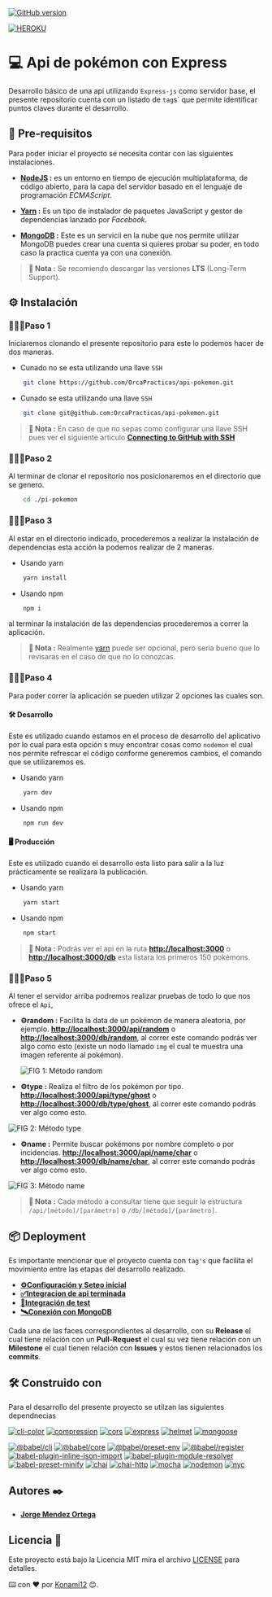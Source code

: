 [![GitHub version](https://badge.fury.io/gh/OrcaPracticas%2Fapi-pokemon.svg?style=flat-square&logo=appveyor)](https://badge.fury.io/gh/OrcaPracticas%2Fapi-pokemon)

[![HEROKU](https://img.shields.io/badge/liveSite-heroku-79589f.svg?style=flat&logo=appveyor)](https://orca-api-pokemon.herokuapp.com/)


# 💻 Api de pokémon con Express

Desarrollo básico de una api utilizando `Express-js` como servidor base, el presente repositorio cuenta con un listado de `tag`s` que permite identificar puntos claves durante el desarrollo.

## 🧰 Pre-requisitos

Para poder iniciar el proyecto se necesita contar con las siguientes instalaciones.

- **[NodeJS](https://nodejs.org/en/download/) :** es un entorno en tiempo de ejecución multiplataforma, de código abierto, para la capa del servidor basado en el lenguaje de programación _ECMAScript_.

- **[Yarn](https://classic.yarnpkg.com/en/docs/install#debian-stable) :** Es un tipo de instalador de paquetes JavaScript y gestor de dependencias lanzado por _Facebook_.

- **[MongoDB](https://account.mongodb.com/account/login) :** Este es un servicii en la nube que nos permite utilizar MongoDB puedes crear una cuenta si quieres probar su poder, en todo caso la practica cuenta ya con una conexión.

> **🔖 Nota :** Se recomiendo descargar las versiones **LTS** (Long-Term Support).

## ⚙️ Instalación

### 🚶🏻‍♂️Paso 1

Iniciaremos clonando el presente repositorio para este lo podemos hacer de dos maneras.

- Cunado no se esta utilizando una llave `SSH`

```bash
    git clone https://github.com/OrcaPracticas/api-pokemon.git
```

- Cunado se esta utilizando una llave `SSH`

```bash
    git clone git@github.com:OrcaPracticas/api-pokemon.git
```

> **🔖 Nota :** En caso de que no sepas como configurar una llave SSH pues ver el siguiente articulo **[Connecting to GitHub with SSH](https://help.github.com/en/github/authenticating-to-github/connecting-to-github-with-ssh)**

### 🚶🏻‍♂Paso 2

Al terminar de clonar el repositorio nos posicionaremos en el directorio que se genero.

```bash
    cd ./pi-pokemon
```

### 🚶🏻‍♂️Paso 3

Al estar en el directorio indicado, procederemos a realizar la instalación de dependencias esta acción la podemos realizar de 2 maneras.

- Usando yarn

```bash
    yarn install
```

- Usando npm

```bash
    npm i
```

al terminar la instalación de las dependencias procederemos a correr la aplicación.

> **🔖 Nota :** Realmente [yarn](https://yarnpkg.com/getting-started) puede ser opcional, pero seria bueno que lo revisaras en el caso de que no lo conozcas.

### 🚶🏻‍♂️Paso 4

Para poder correr la aplicación se pueden utilizar 2 opciones las cuales son.

#### 🛠 Desarrollo

Este es utilizado cuando estamos en el proceso de desarrollo del aplicativo por lo cual para esta opción s muy encontrar cosas como `nodemon` el cual nos permite refrescar el código conforme generemos cambios, el comando que se utilizaremos es.

- Usando yarn

```bash
    yarn dev
```

- Usando npm

```bash
    npm run dev
```

#### 🖥 Producción

Este es utilizado cuando el desarrollo esta listo para salir a la luz prácticamente se realizara la publicación.

- Usando yarn

```bash
    yarn start
```

- Usando npm

```bash
    npm start
```

> **🔖 Nota :** Podrás ver el api en la ruta **<http://localhost:3000>** o **<http://localhost:3000/db>** esta listara los primeros 150 pokémons.

### 🚶🏻‍♂️Paso 5

Al tener el servidor arriba podremos realizar pruebas de todo lo que nos ofrece el `Api`,

- **⚙️random :** Facilita la data de un pokémon de manera aleatoria, por ejemplo. **<http://localhost:3000/api/random>** o **<http://localhost:3000/db/random>**, al correr este comando podrás ver algo como esto (existe un nodo llamado `img` el cual te muestra una imagen referente al pokémon).

    ![FIG 1: Método random](./readme/random.png)

- **⚙️type :** Realiza el filtro de los pokémon por tipo. **<http://localhost:3000/api/type/ghost>** o **<http://localhost:3000/db/type/ghost>**, al correr este comando podrás ver algo como esto.

![FIG 2: Método type](./readme/type.png)

- **⚙️name :** Permite buscar pokémons por nombre completo o por incidencias. **<http://localhost:3000/api/name/char>** o **<http://localhost:3000/db/name/char>**, al correr este comando podrás ver algo como esto.

![FIG 3: Método name](./readme/name.png)

> **🔖 Nota :** Cada método a consultar tiene que seguir la estructura `/api/[método]/[parámetro]` o `/db/[método]/[parámetro]`.

## 📦 Deployment

Es importante mencionar que el proyecto cuenta con `tag's` que facilita el movimiento entre las etapas del desarrollo realizado.

- **[⚙️Configuración y Seteo inicial](https://github.com/OrcaPracticas/api-pokemon/tree/V1.0.0)**
- **[✅Integracion de api terminada](https://github.com/OrcaPracticas/api-pokemon/tree/V1.1.0)**
- **[🧪Integración de test](https://github.com/OrcaPracticas/api-pokemon/tree/v1.2.0)**
- **[🛰Conexión con MongoDB](https://github.com/OrcaPracticas/api-pokemon/tree/v1.4.0)**

Cada una de las faces correspondientes al desarrollo, con su **Release** el cual tiene relación con un **Pull-Request** el cual su vez tiene relación con un **Milestone** el cual tienen relación con **Issues** y estos tienen relacionados los **commits**.

## 🛠 Construido con

Para el desarrollo del presente proyecto se utilzan las siguientes dependnecias 

[![cli-color](https://img.shields.io/badge/dependencies-v.2.0.0.clicolor-blue.svg?style=flat-square&logo=appveyor)](https://www.npmjs.com/package/cli-color)
[![compression](https://img.shields.io/badge/dependencies-v.1.7.4.compression-blue.svg?style=flat-square&logo=appveyor)](https://www.npmjs.com/package/compression)
[![cors](https://img.shields.io/badge/dependencies-v.2.8.5.cors-blue.svg?style=flat-square&logo=appveyor)](https://www.npmjs.com/package/cors)
[![express](https://img.shields.io/badge/dependencies-v.4.17.1.express-blue.svg?style=flat-square&logo=appveyor)](https://www.npmjs.com/package/express)
[![helmet](https://img.shields.io/badge/dependencies-v.3.21.helmet-blue.svg?style=flat-square&logo=appveyor)](https://www.npmjs.com/package/helmet)
[![mongoose](https://img.shields.io/badge/dependencies-v.2.0.2.mongoose-blue?style=flat-square&logo=appveyor)](https://www.npmjs.com/package/mongoose)

[![@babel/cli](https://img.shields.io/badge/devdependencies-v.7.8.4.@babel/cli-f5da55.svg?style=flat-square&logo=appveyor)](https://www.npmjs.com/package/@babel/cli)
[![@babel/core](https://img.shields.io/badge/devdependencies-v.7.8.6.@babel/core-f5da55.svg?style=flat-square&logo=appveyor)](https://www.npmjs.com/package/@babel/core)
[![@babel/preset-env](https://img.shields.io/badge/devdependencies-v.7.8.6.@babel/preset_env-f5da55.svg?style=flat-square&logo=appveyor)](https://www.npmjs.com/package/@babel/preset-env)
[![@babel/register](https://img.shields.io/badge/devdependencies-v.7.8.6.@babel/register-f5da55.svg?style=flat-square&logo=appveyor)](https://www.npmjs.com/package/@babel/register)
[![babel-plugin-inline-json-import](https://img.shields.io/badge/devdependencies-v.0.3.2.babel_plugin_inline_json_import-f5da55.svg?style=flat-square&logo=appveyor)](https://www.npmjs.com/package/babel-plugin-inline-json-import)
[![babel-plugin-module-resolver](https://img.shields.io/badge/devdependencies-v.4.0.0.babel_plugin_module_resolver-f5da55.svg?style=flat-square&logo=appveyor)](https://www.npmjs.com/package/babel-plugin-module-resolver)
[![babel-preset-minify](https://img.shields.io/badge/devdependencies-v.0.5.1.babel_preset_minify-f5da55.svg?style=flat-square&logo=appveyor)](https://www.npmjs.com/package/babel-preset-minify)
[![chai](https://img.shields.io/badge/devdependencies-v.4.2.0.chai-a40802.svg?style=flat-square&logo=appveyor)](https://www.npmjs.com/package/chai)
[![chai-http](https://img.shields.io/badge/devdependencies-v.4.3.0.chai_http-a40802.svg?style=flat-square&logo=appveyor)](https://www.npmjs.com/package/chai-http)
[![mocha](https://img.shields.io/badge/devdependencies-v.7.1.0.mocha-8D6648.svg?style=flat-square&logo=appveyor)](https://www.npmjs.com/package/mocha)
[![nodemon](https://img.shields.io/badge/devdependencies-v.2.0.2.nodemon-77d04b.svg?style=flat-square&logo=appveyor)](https://www.npmjs.com/package/nodemon)
[![nyc](https://img.shields.io/badge/devdependenciev-V.15.0.nyc-77d04b.svg?style=flat-square&logo=appveyor)](https://www.npmjs.com/package/nyc)


## Autores ✒️

* **[Jorge Mendez Ortega](https://github.com/OrcaPracticas)**

## Licencia 📄

Este proyecto está bajo la Licencia MIT mira el archivo [LICENSE](LICENSE) para detalles.

⌨️ con ❤️ por [Konami12](https://github.com/konami12) 😊.